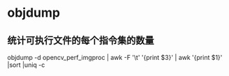 # objdump

## 统计可执行文件的每个指令集的数量
objdump -d opencv_perf_imgproc | awk -F '\t' '{print $3}' | awk '{print $1}' |sort |uniq -c
